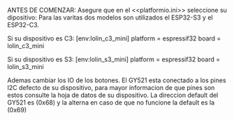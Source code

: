 ANTES DE COMENZAR: Asegure que en el <<platformio.ini>> seleccione su dipositivo: 
Para las varitas dos modelos son utilizados el ESP32-S3 y el ESP32-C3.

Si su dispositivo es C3:
[env:lolin_c3_mini]
platform = espressif32
board = lolin_c3_mini

Si su dispositivo es S3:
[env:lolin_s3_mini]
platform = espressif32
board = lolin_s3_mini

Ademas cambiar los IO de los botones.
El GY521 esta conectado a los pines I2C defecto de su dispositivo, para mayor informacion de que pines son estos consulte la hoja de datos de su dispositivo.
La direccion default del GY521 es (0x68) y la alterna en caso de que no funcione la default es la (0x69)
